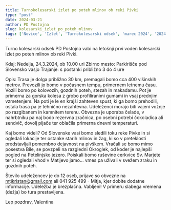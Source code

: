 ```yaml
---
title: Turnokolesarski izlet po poteh mlinov ob reki Pivki
type: "post"
date: 2024-03-21
author: PD Postojna
slug: kolesarski_izlet_po_poteh_mlinov
tags: ['Novice', 'Izlet', 'Turnokolesarski odsek', 'marec 2024', '2024']
---
```


Turno kolesarski odsek PD Postojna vabi na letošnji prvi voden
kolesarski izlet po poteh mlinov ob reki Pivki.

Kdaj: Nedelja, 24.3.2024, ob 10.00 uri
Zbirno mesto: Parkirišče pod Slovensko vasjo
Trajanje: s postanki približno 3 do 4 ure

Opis: Trasa je dolga približno 30 km, premagali bomo cca 400 višinskih
metrov. Prevozili jo bomo v počasnem tempu, primernem letnemu času.
Vozili bomo po kolovozih, gozdnih poteh, stezah in makadamu. Pot
je primerna za gorska kolesa z grobo profiliranimi gumami in vsaj
prednjim vzmetenjem. Na poti je le en krajši zahteven spust, ki ga bomo
prehodili, ostala trasa pa je tehnično nezahtevna. Udeleženci morajo
biti vajeni vožnje po razgibanem in kamnitem terenu. Obvezna je uporaba
čelade, v nahrbtniku pa naj bodo rezervna zračnica, po osebni potrebi
čokoladica ali sendvič, dovolj pijače ter oblačila primerna dnevni
temperaturi.

Kaj bomo videli?
Od Slovenske vasi bomo sledili toku reke Pivke in si ogledali lokacije
ter ostanke starih mlinov in žag, ki so v preteklosti predstavljali
pomembno dejavnost na pivškem.
Vračali se bomo mimo posestva Bile, se povzpeli na razgledni Okroglek,
od koder je najlepši pogled na Petelinjsko jezero. Poiskali bomo ruševine
cerkvice Sv. Marjete ter si ogledali vhod v Matijevo jamo...
vmes pa uživali v svežem zraku in gozdnih poteh.

Število udeležencev je do 12 oseb, prijave so obvezne na
mtjkristan@gmail.com ali 041 925 499 - Mitja, kjer dobite dodatne
informacije. Udeležba je brezplačna. Vabljeni!
V primeru slabega vremena (dežja) bo tura prestavljena.


Lep pozdrav,
Valentina